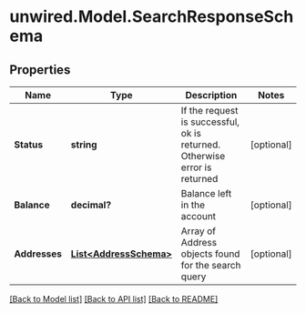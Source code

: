 # unwired.Model.SearchResponseSchema
## Properties

Name | Type | Description | Notes
------------ | ------------- | ------------- | -------------
**Status** | **string** | If the request is successful, ok is returned. Otherwise error is returned | [optional] 
**Balance** | **decimal?** | Balance left in the account | [optional] 
**Addresses** | [**List&lt;AddressSchema&gt;**](AddressSchema.md) | Array of Address objects found for the search query | [optional] 

[[Back to Model list]](../README.md#documentation-for-models) [[Back to API list]](../README.md#documentation-for-api-endpoints) [[Back to README]](../README.md)

